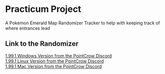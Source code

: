 # Practicum Project
A Pokemon Emerald Map Randomizer Tracker to help with keeping track of where entrances lead
## Link to the Randomizer
[1.99.1 Windows Version from the PointCrow Discord](https://cdn.discordapp.com/attachments/832144660565852180/991519495539675156/Windows-PointCrows_UWR_v1.99.1.zip)  
[1.99.1 Linux Version from the PointCrow Discord](https://cdn.discordapp.com/attachments/832144660565852180/991519546680803369/Linux-PointCrows_UWR_v1.99.1.zip)  
[1.99.1 Mac Version from the PointCrow Discord](https://cdn.discordapp.com/attachments/832144660565852180/991609379705065503/MacOS-PointCrows_UWR_v1.99.1.zip)  
